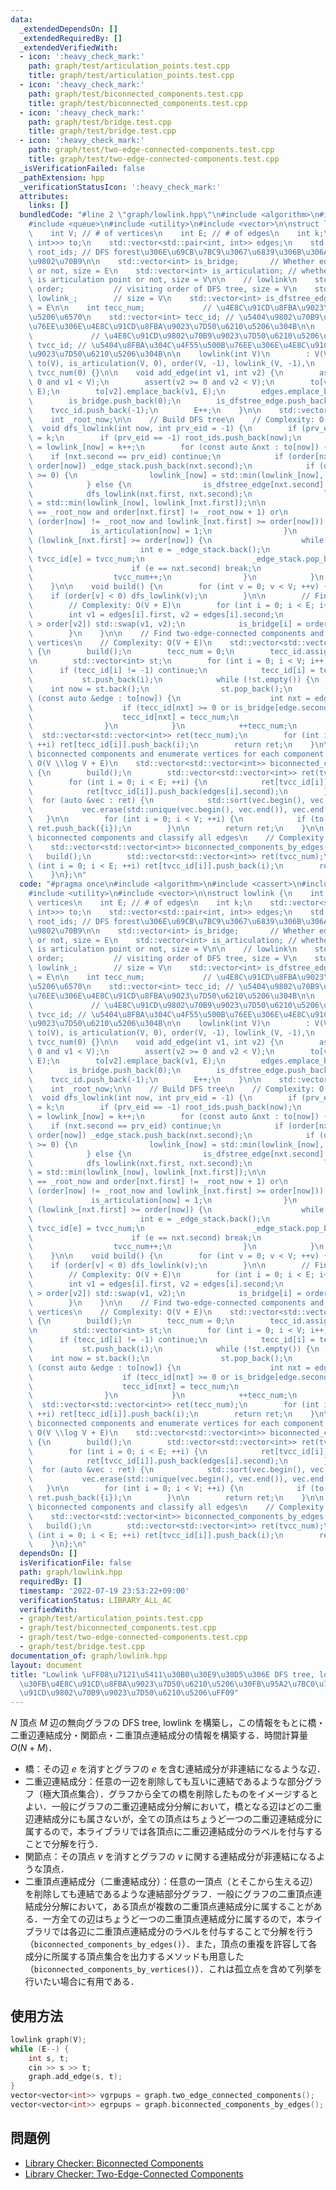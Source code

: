 ```yaml
---
data:
  _extendedDependsOn: []
  _extendedRequiredBy: []
  _extendedVerifiedWith:
  - icon: ':heavy_check_mark:'
    path: graph/test/articulation_points.test.cpp
    title: graph/test/articulation_points.test.cpp
  - icon: ':heavy_check_mark:'
    path: graph/test/biconnected_components.test.cpp
    title: graph/test/biconnected_components.test.cpp
  - icon: ':heavy_check_mark:'
    path: graph/test/bridge.test.cpp
    title: graph/test/bridge.test.cpp
  - icon: ':heavy_check_mark:'
    path: graph/test/two-edge-connected-components.test.cpp
    title: graph/test/two-edge-connected-components.test.cpp
  _isVerificationFailed: false
  _pathExtension: hpp
  _verificationStatusIcon: ':heavy_check_mark:'
  attributes:
    links: []
  bundledCode: "#line 2 \"graph/lowlink.hpp\"\n#include <algorithm>\n#include <cassert>\n\
    #include <queue>\n#include <utility>\n#include <vector>\n\nstruct lowlink {\n\
    \    int V; // # of vertices\n    int E; // # of edges\n    int k;\n    std::vector<std::vector<std::pair<int,\
    \ int>>> to;\n    std::vector<std::pair<int, int>> edges;\n    std::vector<int>\
    \ root_ids; // DFS forest\u306E\u69CB\u7BC9\u3067\u6839\u306B\u306A\u3063\u305F\
    \u9802\u70B9\n\n    std::vector<int> is_bridge;       // Whether edge i is bridge\
    \ or not, size = E\n    std::vector<int> is_articulation; // whether vertex i\
    \ is articulation point or not, size = V\n\n    // lowlink\n    std::vector<int>\
    \ order;           // visiting order of DFS tree, size = V\n    std::vector<int>\
    \ lowlink_;        // size = V\n    std::vector<int> is_dfstree_edge; // size\
    \ = E\n\n    int tecc_num;             // \u4E8C\u91CD\u8FBA\u9023\u7D50\u6210\
    \u5206\u6570\n    std::vector<int> tecc_id; // \u5404\u9802\u70B9\u304C\u4F55\u500B\
    \u76EE\u306E\u4E8C\u91CD\u8FBA\u9023\u7D50\u6210\u5206\u304B\n\n    int tvcc_num;\
    \             // \u4E8C\u91CD\u9802\u70B9\u9023\u7D50\u6210\u5206\u6570\n    std::vector<int>\
    \ tvcc_id; // \u5404\u8FBA\u304C\u4F55\u500B\u76EE\u306E\u4E8C\u91CD\u9802\u70B9\
    \u9023\u7D50\u6210\u5206\u304B\n\n    lowlink(int V)\n        : V(V), E(0), k(0),\
    \ to(V), is_articulation(V, 0), order(V, -1), lowlink_(V, -1),\n          tecc_num(0),\
    \ tvcc_num(0) {}\n\n    void add_edge(int v1, int v2) {\n        assert(v1 >=\
    \ 0 and v1 < V);\n        assert(v2 >= 0 and v2 < V);\n        to[v1].emplace_back(v2,\
    \ E);\n        to[v2].emplace_back(v1, E);\n        edges.emplace_back(v1, v2);\n\
    \        is_bridge.push_back(0);\n        is_dfstree_edge.push_back(0);\n    \
    \    tvcc_id.push_back(-1);\n        E++;\n    }\n\n    std::vector<int> _edge_stack;\n\
    \    int _root_now;\n\n    // Build DFS tree\n    // Complexity: O(V + E)\n  \
    \  void dfs_lowlink(int now, int prv_eid = -1) {\n        if (prv_eid < 0) _root_now\
    \ = k;\n        if (prv_eid == -1) root_ids.push_back(now);\n        order[now]\
    \ = lowlink_[now] = k++;\n        for (const auto &nxt : to[now]) {\n        \
    \    if (nxt.second == prv_eid) continue;\n            if (order[nxt.first] <\
    \ order[now]) _edge_stack.push_back(nxt.second);\n            if (order[nxt.first]\
    \ >= 0) {\n                lowlink_[now] = std::min(lowlink_[now], order[nxt.first]);\n\
    \            } else {\n                is_dfstree_edge[nxt.second] = 1;\n    \
    \            dfs_lowlink(nxt.first, nxt.second);\n                lowlink_[now]\
    \ = std::min(lowlink_[now], lowlink_[nxt.first]);\n\n                if ((order[now]\
    \ == _root_now and order[nxt.first] != _root_now + 1) or\n                   \
    \ (order[now] != _root_now and lowlink_[nxt.first] >= order[now])) {\n       \
    \             is_articulation[now] = 1;\n                }\n                if\
    \ (lowlink_[nxt.first] >= order[now]) {\n                    while (true) {\n\
    \                        int e = _edge_stack.back();\n                       \
    \ tvcc_id[e] = tvcc_num;\n                        _edge_stack.pop_back();\n  \
    \                      if (e == nxt.second) break;\n                    }\n  \
    \                  tvcc_num++;\n                }\n            }\n        }\n\
    \    }\n\n    void build() {\n        for (int v = 0; v < V; ++v) {\n        \
    \    if (order[v] < 0) dfs_lowlink(v);\n        }\n\n        // Find all bridges\n\
    \        // Complexity: O(V + E)\n        for (int i = 0; i < E; i++) {\n    \
    \        int v1 = edges[i].first, v2 = edges[i].second;\n            if (order[v1]\
    \ > order[v2]) std::swap(v1, v2);\n            is_bridge[i] = order[v1] < lowlink_[v2];\n\
    \        }\n    }\n\n    // Find two-edge-connected components and classify all\
    \ vertices\n    // Complexity: O(V + E)\n    std::vector<std::vector<int>> two_edge_connected_components()\
    \ {\n        build();\n        tecc_num = 0;\n        tecc_id.assign(V, -1);\n\
    \n        std::vector<int> st;\n        for (int i = 0; i < V; i++) {\n      \
    \      if (tecc_id[i] != -1) continue;\n            tecc_id[i] = tecc_num;\n \
    \           st.push_back(i);\n            while (!st.empty()) {\n            \
    \    int now = st.back();\n                st.pop_back();\n                for\
    \ (const auto &edge : to[now]) {\n                    int nxt = edge.first;\n\
    \                    if (tecc_id[nxt] >= 0 or is_bridge[edge.second]) continue;\n\
    \                    tecc_id[nxt] = tecc_num;\n                    st.push_back(nxt);\n\
    \                }\n            }\n            ++tecc_num;\n        }\n      \
    \  std::vector<std::vector<int>> ret(tecc_num);\n        for (int i = 0; i < V;\
    \ ++i) ret[tecc_id[i]].push_back(i);\n        return ret;\n    }\n\n    // Find\
    \ biconnected components and enumerate vertices for each component.\n    // Complexity:\
    \ O(V \\log V + E)\n    std::vector<std::vector<int>> biconnected_components_by_vertices()\
    \ {\n        build();\n        std::vector<std::vector<int>> ret(tvcc_num);\n\
    \        for (int i = 0; i < E; ++i) {\n            ret[tvcc_id[i]].push_back(edges[i].first);\n\
    \            ret[tvcc_id[i]].push_back(edges[i].second);\n        }\n\n      \
    \  for (auto &vec : ret) {\n            std::sort(vec.begin(), vec.end());\n \
    \           vec.erase(std::unique(vec.begin(), vec.end()), vec.end());\n     \
    \   }\n\n        for (int i = 0; i < V; ++i) {\n            if (to[i].empty())\
    \ ret.push_back({i});\n        }\n\n        return ret;\n    }\n\n    // Find\
    \ biconnected components and classify all edges\n    // Complexity: O(V + E)\n\
    \    std::vector<std::vector<int>> biconnected_components_by_edges() {\n     \
    \   build();\n        std::vector<std::vector<int>> ret(tvcc_num);\n        for\
    \ (int i = 0; i < E; ++i) ret[tvcc_id[i]].push_back(i);\n        return ret;\n\
    \    }\n};\n"
  code: "#pragma once\n#include <algorithm>\n#include <cassert>\n#include <queue>\n\
    #include <utility>\n#include <vector>\n\nstruct lowlink {\n    int V; // # of\
    \ vertices\n    int E; // # of edges\n    int k;\n    std::vector<std::vector<std::pair<int,\
    \ int>>> to;\n    std::vector<std::pair<int, int>> edges;\n    std::vector<int>\
    \ root_ids; // DFS forest\u306E\u69CB\u7BC9\u3067\u6839\u306B\u306A\u3063\u305F\
    \u9802\u70B9\n\n    std::vector<int> is_bridge;       // Whether edge i is bridge\
    \ or not, size = E\n    std::vector<int> is_articulation; // whether vertex i\
    \ is articulation point or not, size = V\n\n    // lowlink\n    std::vector<int>\
    \ order;           // visiting order of DFS tree, size = V\n    std::vector<int>\
    \ lowlink_;        // size = V\n    std::vector<int> is_dfstree_edge; // size\
    \ = E\n\n    int tecc_num;             // \u4E8C\u91CD\u8FBA\u9023\u7D50\u6210\
    \u5206\u6570\n    std::vector<int> tecc_id; // \u5404\u9802\u70B9\u304C\u4F55\u500B\
    \u76EE\u306E\u4E8C\u91CD\u8FBA\u9023\u7D50\u6210\u5206\u304B\n\n    int tvcc_num;\
    \             // \u4E8C\u91CD\u9802\u70B9\u9023\u7D50\u6210\u5206\u6570\n    std::vector<int>\
    \ tvcc_id; // \u5404\u8FBA\u304C\u4F55\u500B\u76EE\u306E\u4E8C\u91CD\u9802\u70B9\
    \u9023\u7D50\u6210\u5206\u304B\n\n    lowlink(int V)\n        : V(V), E(0), k(0),\
    \ to(V), is_articulation(V, 0), order(V, -1), lowlink_(V, -1),\n          tecc_num(0),\
    \ tvcc_num(0) {}\n\n    void add_edge(int v1, int v2) {\n        assert(v1 >=\
    \ 0 and v1 < V);\n        assert(v2 >= 0 and v2 < V);\n        to[v1].emplace_back(v2,\
    \ E);\n        to[v2].emplace_back(v1, E);\n        edges.emplace_back(v1, v2);\n\
    \        is_bridge.push_back(0);\n        is_dfstree_edge.push_back(0);\n    \
    \    tvcc_id.push_back(-1);\n        E++;\n    }\n\n    std::vector<int> _edge_stack;\n\
    \    int _root_now;\n\n    // Build DFS tree\n    // Complexity: O(V + E)\n  \
    \  void dfs_lowlink(int now, int prv_eid = -1) {\n        if (prv_eid < 0) _root_now\
    \ = k;\n        if (prv_eid == -1) root_ids.push_back(now);\n        order[now]\
    \ = lowlink_[now] = k++;\n        for (const auto &nxt : to[now]) {\n        \
    \    if (nxt.second == prv_eid) continue;\n            if (order[nxt.first] <\
    \ order[now]) _edge_stack.push_back(nxt.second);\n            if (order[nxt.first]\
    \ >= 0) {\n                lowlink_[now] = std::min(lowlink_[now], order[nxt.first]);\n\
    \            } else {\n                is_dfstree_edge[nxt.second] = 1;\n    \
    \            dfs_lowlink(nxt.first, nxt.second);\n                lowlink_[now]\
    \ = std::min(lowlink_[now], lowlink_[nxt.first]);\n\n                if ((order[now]\
    \ == _root_now and order[nxt.first] != _root_now + 1) or\n                   \
    \ (order[now] != _root_now and lowlink_[nxt.first] >= order[now])) {\n       \
    \             is_articulation[now] = 1;\n                }\n                if\
    \ (lowlink_[nxt.first] >= order[now]) {\n                    while (true) {\n\
    \                        int e = _edge_stack.back();\n                       \
    \ tvcc_id[e] = tvcc_num;\n                        _edge_stack.pop_back();\n  \
    \                      if (e == nxt.second) break;\n                    }\n  \
    \                  tvcc_num++;\n                }\n            }\n        }\n\
    \    }\n\n    void build() {\n        for (int v = 0; v < V; ++v) {\n        \
    \    if (order[v] < 0) dfs_lowlink(v);\n        }\n\n        // Find all bridges\n\
    \        // Complexity: O(V + E)\n        for (int i = 0; i < E; i++) {\n    \
    \        int v1 = edges[i].first, v2 = edges[i].second;\n            if (order[v1]\
    \ > order[v2]) std::swap(v1, v2);\n            is_bridge[i] = order[v1] < lowlink_[v2];\n\
    \        }\n    }\n\n    // Find two-edge-connected components and classify all\
    \ vertices\n    // Complexity: O(V + E)\n    std::vector<std::vector<int>> two_edge_connected_components()\
    \ {\n        build();\n        tecc_num = 0;\n        tecc_id.assign(V, -1);\n\
    \n        std::vector<int> st;\n        for (int i = 0; i < V; i++) {\n      \
    \      if (tecc_id[i] != -1) continue;\n            tecc_id[i] = tecc_num;\n \
    \           st.push_back(i);\n            while (!st.empty()) {\n            \
    \    int now = st.back();\n                st.pop_back();\n                for\
    \ (const auto &edge : to[now]) {\n                    int nxt = edge.first;\n\
    \                    if (tecc_id[nxt] >= 0 or is_bridge[edge.second]) continue;\n\
    \                    tecc_id[nxt] = tecc_num;\n                    st.push_back(nxt);\n\
    \                }\n            }\n            ++tecc_num;\n        }\n      \
    \  std::vector<std::vector<int>> ret(tecc_num);\n        for (int i = 0; i < V;\
    \ ++i) ret[tecc_id[i]].push_back(i);\n        return ret;\n    }\n\n    // Find\
    \ biconnected components and enumerate vertices for each component.\n    // Complexity:\
    \ O(V \\log V + E)\n    std::vector<std::vector<int>> biconnected_components_by_vertices()\
    \ {\n        build();\n        std::vector<std::vector<int>> ret(tvcc_num);\n\
    \        for (int i = 0; i < E; ++i) {\n            ret[tvcc_id[i]].push_back(edges[i].first);\n\
    \            ret[tvcc_id[i]].push_back(edges[i].second);\n        }\n\n      \
    \  for (auto &vec : ret) {\n            std::sort(vec.begin(), vec.end());\n \
    \           vec.erase(std::unique(vec.begin(), vec.end()), vec.end());\n     \
    \   }\n\n        for (int i = 0; i < V; ++i) {\n            if (to[i].empty())\
    \ ret.push_back({i});\n        }\n\n        return ret;\n    }\n\n    // Find\
    \ biconnected components and classify all edges\n    // Complexity: O(V + E)\n\
    \    std::vector<std::vector<int>> biconnected_components_by_edges() {\n     \
    \   build();\n        std::vector<std::vector<int>> ret(tvcc_num);\n        for\
    \ (int i = 0; i < E; ++i) ret[tvcc_id[i]].push_back(i);\n        return ret;\n\
    \    }\n};\n"
  dependsOn: []
  isVerificationFile: false
  path: graph/lowlink.hpp
  requiredBy: []
  timestamp: '2022-07-19 23:53:22+09:00'
  verificationStatus: LIBRARY_ALL_AC
  verifiedWith:
  - graph/test/articulation_points.test.cpp
  - graph/test/biconnected_components.test.cpp
  - graph/test/two-edge-connected-components.test.cpp
  - graph/test/bridge.test.cpp
documentation_of: graph/lowlink.hpp
layout: document
title: "Lowlink \uFF08\u7121\u5411\u30B0\u30E9\u30D5\u306E DFS tree, lowlink, \u6A4B\
  \u30FB\u4E8C\u91CD\u8FBA\u9023\u7D50\u6210\u5206\u30FB\u95A2\u7BC0\u70B9\u30FB\u4E8C\
  \u91CD\u9802\u70B9\u9023\u7D50\u6210\u5206\uFF09"
---
```


$N$ 頂点 $M$ 辺の無向グラフの DFS tree, lowlink を構築し，この情報をもとに橋・二重辺連結成分・関節点・二重頂点連結成分の情報を構築する．時間計算量 $O(N + M)$．

- 橋：その辺 $e$ を消すとグラフの $e$ を含む連結成分が非連結になるような辺．
- 二重辺連結成分：任意の一辺を削除しても互いに連結であるような部分グラフ（極大頂点集合）．グラフから全ての橋を削除したものをイメージするとよい．一般にグラフの二重辺連結成分分解において，橋となる辺はどの二重辺連結成分にも属さないが，全ての頂点はちょうど一つの二重辺連結成分に属するので，本ライブラリでは各頂点に二重辺連結成分のラベルを付与することで分解を行う．
- 関節点：その頂点 $v$ を消すとグラフの $v$ に関する連結成分が非連結になるような頂点．
- 二重頂点連結成分（二重連結成分）：任意の一頂点（とそこから生える辺）を削除しても連結であるような連結部分グラフ．一般にグラフの二重頂点連結成分分解において，ある頂点が複数の二重頂点連結成分に属することがある．一方全ての辺はちょうど一つの二重頂点連結成分に属するので，本ライブラリでは各辺に二重頂点連結成分のラベルを付与することで分解を行う（`biconnected_components_by_edges()`）．また，頂点の重複を許容して各成分に所属する頂点集合を出力するメソッドも用意した（`biconnected_components_by_vertices()`）．これは孤立点を含めて列挙を行いたい場合に有用である．

## 使用方法

```cpp
lowlink graph(V);
while (E--) {
    int s, t;
    cin >> s >> t;
    graph.add_edge(s, t);
}
vector<vector<int>> vgrpups = graph.two_edge_connected_components();
vector<vector<int>> egrpups = graph.biconnected_components_by_edges();
```

## 問題例

- [Library Checker: Biconnected Components](https://judge.yosupo.jp/problem/biconnected_components)
- [Library Checker: Two-Edge-Connected Components](https://judge.yosupo.jp/problem/two_edge_connected_components)
